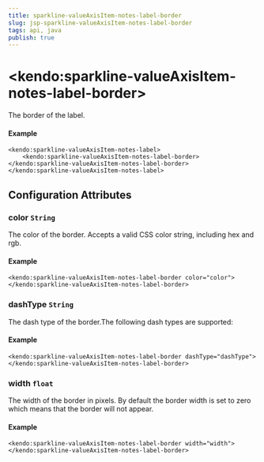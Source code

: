 ```yaml
---
title: sparkline-valueAxisItem-notes-label-border
slug: jsp-sparkline-valueAxisItem-notes-label-border
tags: api, java
publish: true
---
```


# \<kendo:sparkline-valueAxisItem-notes-label-border\>

The border of the label.

#### Example
    <kendo:sparkline-valueAxisItem-notes-label>
        <kendo:sparkline-valueAxisItem-notes-label-border></kendo:sparkline-valueAxisItem-notes-label-border>
    </kendo:sparkline-valueAxisItem-notes-label>

## Configuration Attributes

### color `String`

The color of the border. Accepts a valid CSS color string, including hex and rgb.

#### Example
    <kendo:sparkline-valueAxisItem-notes-label-border color="color">
    </kendo:sparkline-valueAxisItem-notes-label-border>

### dashType `String`

The dash type of the border.The following dash types are supported:

#### Example
    <kendo:sparkline-valueAxisItem-notes-label-border dashType="dashType">
    </kendo:sparkline-valueAxisItem-notes-label-border>

### width `float`

The width of the border in pixels. By default the border width is set to zero which means that the border will not appear.

#### Example
    <kendo:sparkline-valueAxisItem-notes-label-border width="width">
    </kendo:sparkline-valueAxisItem-notes-label-border>


